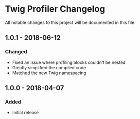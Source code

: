 # Twig Profiler Changelog

All notable changes to this project will be documented in this file.

## 1.0.1 - 2018-06-12
### Changed
* Fixed an issue where profiling blocks couldn't be nested
* Greatly simplified the compiled code
* Matched the new Twig namespacing

## 1.0.0 - 2018-04-07
### Added
- Initial release
